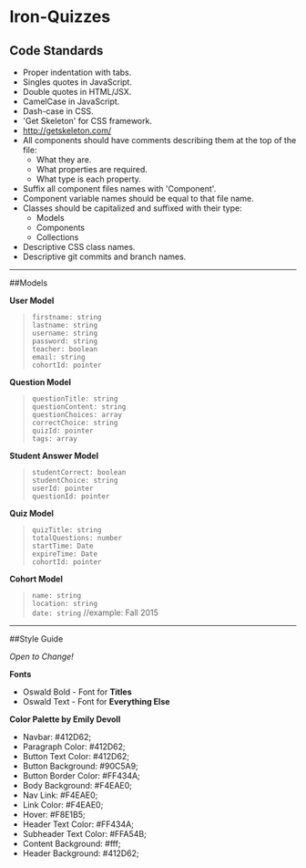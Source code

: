 # Iron-Quizzes

## Code Standards

* Proper indentation with tabs.
* Singles quotes in JavaScript.
* Double quotes in HTML/JSX.
* CamelCase in JavaScript.
* Dash-case in CSS.
* 'Get Skeleton' for CSS framework.
*  http://getskeleton.com/
* All components should have comments describing them at the top of the file:
    * What they are.
    * What properties are required.
    * What type is each property.
* Suffix all component files names with 'Component'.
* Component variable names should be equal to that file name.
* Classes should be capitalized and suffixed with their type:
    * Models
    * Components
    * Collections
* Descriptive CSS class names.
* Descriptive git commits and branch names.

<hr>

##Models

**User Model**

>`firstname: string` <br>
>`lastname: string` <br>
>`username: string` <br>
>`password: string` <br>
>`teacher: boolean` <br>
>`email: string` <br>
>`cohortId: pointer` <br>

**Question Model**

>`questionTitle: string` <br>
>`questionContent: string` <br>
>`questionChoices: array` <br>
>`correctChoice: string` <br>
>`quizId: pointer` <br>
>`tags: array` <br>

**Student Answer Model**

>`studentCorrect: boolean` <br>
>`studentChoice: string` <br>
>`userId: pointer` <br>
>`questionId: pointer` <br>

**Quiz Model**

>`quizTitle: string`  <br>
>`totalQuestions: number` <br>
>`startTime: Date` <br>
>`expireTime: Date` <br>
>`cohortId: pointer` <br>

**Cohort Model**

>`name: string` <br>
>`location: string` <br>
>`date: string` //example: Fall 2015 <br>


<hr> 

##Style Guide

_Open to Change!_

**Fonts**

* Oswald Bold - Font for **Titles**
* Oswald Text - Font for **Everything Else**

**Color Palette by Emily Devoll**

* Navbar: #412D62;
* Paragraph Color: #412D62;
* Button Text Color: #412D62;
* Button Background:  #90C5A9;
* Button Border Color: #FF434A;
* Body Background:  #F4EAE0;
* Nav Link: #F4EAE0;
* Link Color:  #F4EAE0;
* Hover: #F8E1B5;
* Header Text Color: #FF434A;
* Subheader Text Color: #FFA54B;
* Content Background: #fff;
* Header Background: #412D62;

